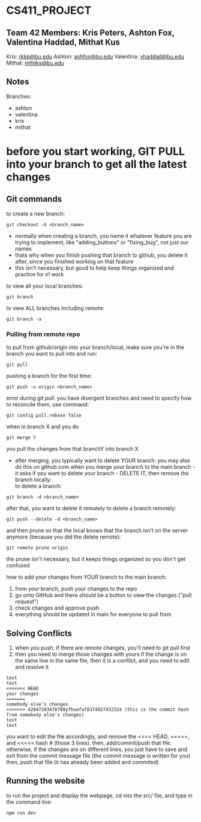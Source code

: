 # CS411_PROJECT

## Team 42 Members: Kris Peters, Ashton Fox, Valentina Haddad, Mithat Kus
Kris: rkkp@bu.edu
Ashton: ashfox@bu.edu
Valentina: vhaddad@bu.edu
Mithat: mthtks@bu.edu

## Notes

Branches: 
* ashton
* valentina
* kris
* mithat

# before you start working, GIT PULL into your branch to get all the latest changes

## Git commands
to create a new branch:
```
git checkout -b <branch_name>
```
* normally when creating a branch, you name it whatever feature you are trying to implement, like "adding_buttons" or "fixing_bug", not just our names
* thats why when you finish pushing that branch to github, you delete it after, since you finished working on that feature
* this isn't necessary, but good to help keep things organized and practice for irl work  

to view all your local branches:
```
git branch
```
to view ALL branches including remote:
```
git branch -a
```
### Pulling from remote repo
to pull from github/origin into your branch/local, make sure you're in the branch you want to pull into and run:
```
git pull
```
pushing a branch for the first time:
```
git push -u origin <branch_name>
```
error during git pull: you have divergent branches and need to specify how to reconcile them, use command:
```
git config pull.rebase false
```
when in branch X and you do
```
git merge Y
```
you pull the changes from that branchY into branch X
* after merging, you typically want to delete YOUR branch:
you may also do this on github.com when you merge your branch to the main branch - it asks if you want to delete your branch - DELETE IT, then remove the branch locally:  
to delete a branch:
```
git branch -d <branch_name>
```
after that, you want to delete it remotely
to delete a branch remotely:
```
git push --delete -d <branch_name>
```
and then prune so that the local knows that the branch isn't on the server anymore (because you did the delete remote):
```
git remote prune origin
```
the prune isn't necessary, but it keeps things organized so you don't get confused  

how to add your changes from YOUR branch to the main branch:
1. from your branch, push your changes to the repo
2. go onto GitHub and there should be a button to view the changes ("pull request")
3. check changes and approve push
4. everything should be updated in main for everyone to pull from

## Solving Conflicts
1. when you push, if there are remote changes, you'll need to git pull first
2. then you need to merge those changes with yours
if the change is on the same line in the same file, then it is a conflict, and you need to edit and resolve it
```
text
text
<<<<<<< HEAD
your changes
=======
somebody else's changes
>>>>>>> 42847283478789yfhuafaf8374927432324 (this is the commit hash from somebody else's changes)
text
text
```
you want to edit the file accordingly, and remove the <<<< HEAD, =====, and <<<<< hash # (those 3 lines). then, add/commit/push that file. 
otherwise, if the changes are on different lines, you just have to save and exit from the commit message file (the commit message is written for you) then, push that file (it has already been added and commited)

## Running the website

to run the project and display the webpage, cd into the src/ file, and type in the command line:
```
npm run dev
```
